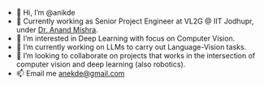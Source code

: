 - 👋 Hi, I’m @anikde
- 👋 Currently working as Senior Project Engineer at VL2G @ IIT Jodhupr, under [Dr. Anand Mishra](https://anandmishra22.github.io/).
- 👀 I’m interested in Deep Learning with focus on Computer Vision.
- 🌱 I’m currently working on LLMs to carry out Language-Vision tasks.
- 💞️ I’m looking to collaborate on projects that works in the intersection of computer vision and deep learning (also robotics).
- 📫 Email me anekde@gmail.com

<!---
anikde/anikde is a ✨ special ✨ repository because its `README.md` (this file) appears on your GitHub profile.
You can click the Preview link to take a look at your changes.
--->
